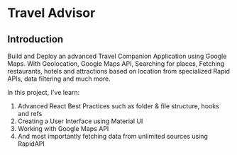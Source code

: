 # Travel Advisor

## Introduction

Build and Deploy an advanced Travel Companion Application using Google Maps. With Geolocation, Google Maps API, Searching for places, Fetching restaurants, hotels and attractions based on location from specialized Rapid APIs, data filtering and much more.

In this project, I've learn:

1. Advanced React Best Practices such as folder & file structure, hooks and refs
2. Creating a User Interface using Material UI
3. Working with Google Maps API
4. And most importantly fetching data from unlimited sources using RapidAPI



